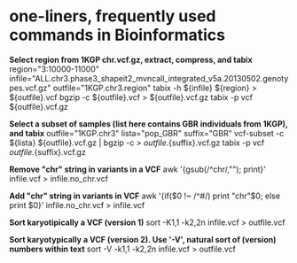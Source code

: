 # one-liners, frequently used commands in Bioinformatics


**Select region from 1KGP chr.vcf.gz, extract, compress, and tabix**
region="3:10000-11000"
infile="ALL.chr3.phase3_shapeit2_mvncall_integrated_v5a.20130502.genotypes.vcf.gz"
outfile="1KGP.chr3.region"
tabix -h ${infile} ${region} > ${outfile}.vcf
bgzip -c ${outfile}.vcf > ${outfile}.vcf.gz
tabix -p vcf ${outfile}.vcf.gz

**Select a subset of samples (list here contains GBR individuals from 1KGP), and tabix**
outfile="1KGP.chr3"
lista="pop_GBR"
suffix="GBR"
vcf-subset -c ${lista} ${outfile}.vcf.gz | bgzip -c > ${outfile}.${suffix}.vcf.gz
tabix -p vcf ${outfile}.${suffix}.vcf.gz

**Remove "chr" string in variants in a VCF**
awk '{gsub(/^chr/,""); print}' infile.vcf > infile.no_chr.vcf

**Add "chr" string in variants in VCF**
awk '{if($0 !~ /^#/) print "chr"$0; else print $0}' infile.no_chr.vcf > infile.vcf

**Sort karyotipically a VCF (version 1)**
sort -K1,1 -k2,2n infile.vcf > outfile.vcf

**Sort karyotypically a VCF (version 2). Use '-V', natural sort of (version) numbers within text**
sort -V -k1,1 -k2,2n infile.vcf > outfile.vcf
